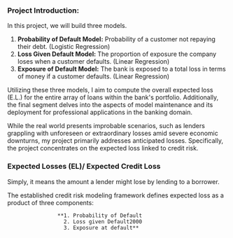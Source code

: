 ### Project Introduction:


In this project, we will build three models.

  1. **Probability of Default Model:** Probability of a customer not repaying their debt. (Logistic Regression)
  2. **Loss Given Default Model:** The proportion of exposure the company loses when a customer defaults. (Linear Regression)
  3. **Exposure of Default Model:** The bank is exposed to a total loss in terms of money if a customer defaults. (Linear Regression)

Utilizing these three models, I aim to compute the overall expected loss (E.L.) for the entire array of loans within the bank's portfolio. Additionally, the final segment delves into the aspects of model maintenance and its deployment for professional applications in the banking domain.

While the real world presents improbable scenarios, such as lenders grappling with unforeseen or extraordinary losses amid severe economic downturns, my project primarily addresses anticipated losses. Specifically, the project concentrates on the expected loss linked to credit risk.

### Expected Losses (EL)/ Expected Credit Loss
Simply, it means the amount a lender might lose by lending to a borrower.

The established credit risk modeling framework defines expected loss as a product of three components: 

                    **1. Probability of Default              
                      2. Loss given Default2000                            
                      3. Exposure at default**                                        
                      
            
